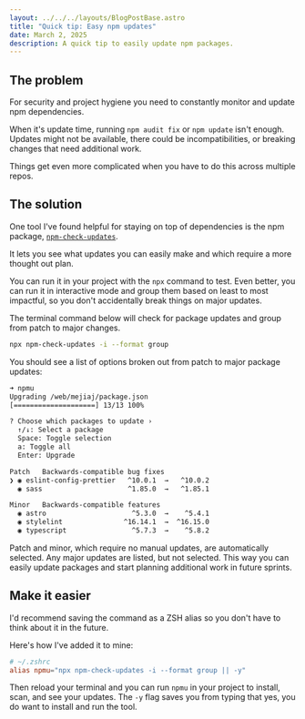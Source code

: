 ```yaml
---
layout: ../../../layouts/BlogPostBase.astro
title: "Quick tip: Easy npm updates"
date: March 2, 2025
description: A quick tip to easily update npm packages.
---
```


## The problem

For security and project hygiene you need to constantly monitor and update npm dependencies.

When it's update time, running `npm audit fix` or `npm update` isn't enough. Updates might not be available, there could be incompatibilities, or breaking changes that need additional work.

Things get even more complicated when you have to do this across multiple repos.

## The solution

One tool I've found helpful for staying on top of dependencies is the npm package, [`npm-check-updates`](https://www.npmjs.com/package/npm-check-updates).

It lets you see what updates you can easily make and which require a more thought out plan.

You can run it in your project with the `npx` command to test. Even better, you can run it in interactive mode and group them based on least to most impactful, so you don't accidentally break things on major updates.

The terminal command below will check for package updates and group from patch to major changes.

```sh
npx npm-check-updates -i --format group
```

You should see a list of options broken out from patch to major package updates:

```sh
➜ npmu
Upgrading /web/mejiaj/package.json
[====================] 13/13 100%

? Choose which packages to update ›
  ↑/↓: Select a package
  Space: Toggle selection
  a: Toggle all
  Enter: Upgrade

Patch   Backwards-compatible bug fixes
❯ ◉ eslint-config-prettier   ^10.0.1  →   ^10.0.2
  ◉ sass                     ^1.85.0  →   ^1.85.1

Minor   Backwards-compatible features
  ◉ astro                     ^5.3.0  →    ^5.4.1
  ◉ stylelint               ^16.14.1  →  ^16.15.0
  ◉ typescript                ^5.7.3  →    ^5.8.2
```

Patch and minor, which require no manual updates, are automatically selected. Any major updates are listed, but not selected. This way you can easily update packages and start planning additional work in future sprints.

## Make it easier

I'd recommend saving the command as a ZSH alias so you don't have to think about it in the future.

Here's how I've added it to mine:

```rc
# ~/.zshrc
alias npmu="npx npm-check-updates -i --format group || -y"
```

Then reload your terminal and you can run `npmu` in your project to install, scan, and see your updates. The `-y` flag saves you from typing that yes, you do want to install and run the tool.
